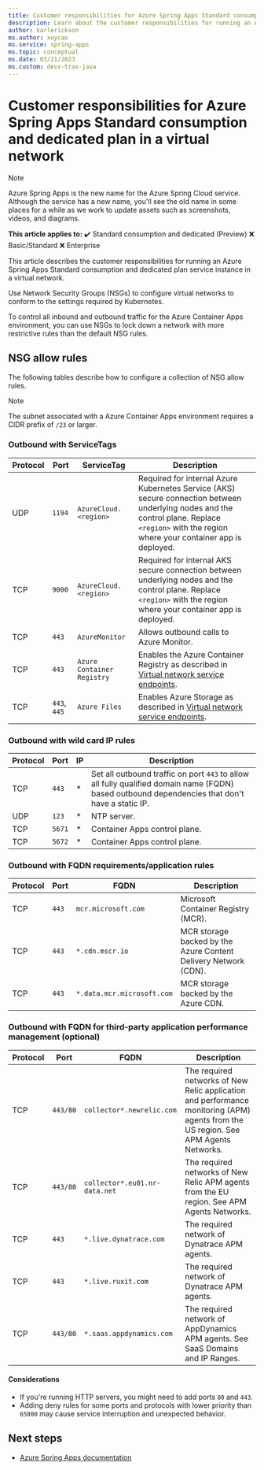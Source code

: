 ```yaml
---
title: Customer responsibilities for Azure Spring Apps Standard consumption and dedicated plan in a virtual network
description: Learn about the customer responsibilities for running an Azure Spring Apps Standard consumption and dedicated plan service instance in a virtual network.
author: karlerickson
ms.author: xuycao
ms.service: spring-apps
ms.topic: conceptual
ms.date: 03/21/2023
ms.custom: devx-trax-java
---
```


# Customer responsibilities for Azure Spring Apps Standard consumption and dedicated plan in a virtual network

> [!NOTE]
> Azure Spring Apps is the new name for the Azure Spring Cloud service. Although the service has a new name, you'll see the old name in some places for a while as we work to update assets such as screenshots, videos, and diagrams.

**This article applies to:** ✔️ Standard consumption and dedicated (Preview) ❌ Basic/Standard ❌ Enterprise

This article describes the customer responsibilities for running an Azure Spring Apps Standard consumption and dedicated plan service instance in a virtual network.

Use Network Security Groups (NSGs) to configure virtual networks to conform to the settings required by Kubernetes.

To control all inbound and outbound traffic for the Azure Container Apps environment, you can use NSGs to lock down a network with more restrictive rules than the default NSG rules.

## NSG allow rules

The following tables describe how to configure a collection of NSG allow rules.

> [!NOTE]
> The subnet associated with a Azure Container Apps environment requires a CIDR prefix of `/23` or larger.

### Outbound with ServiceTags

| Protocol | Port         | ServiceTag                 | Description                                                                                                                                                                                     |
|----------|--------------|----------------------------|-------------------------------------------------------------------------------------------------------------------------------------------------------------------------------------------------|
| UDP      | `1194`       | `AzureCloud.<region>`      | Required for internal Azure Kubernetes Service (AKS) secure connection between underlying nodes and the control plane. Replace `<region>` with the region where your container app is deployed. |
| TCP      | `9000`       | `AzureCloud.<region>`      | Required for internal AKS secure connection between underlying nodes and the control plane. Replace `<region>` with the region where your container app is deployed.                            |
| TCP      | `443`        | `AzureMonitor`             | Allows outbound calls to Azure Monitor.                                                                                                                                                         |
| TCP      | `443`        | `Azure Container Registry` | Enables the Azure Container Registry as described in [Virtual network service endpoints](../virtual-network/virtual-network-service-endpoints-overview.md).                                     |
| TCP      | `443`, `445` | `Azure Files`              | Enables Azure Storage as described in [Virtual network service endpoints](../virtual-network/virtual-network-service-endpoints-overview.md).                                                    |

### Outbound with wild card IP rules

| Protocol | Port   | IP | Description                                                                                                                                     |
|----------|--------|----|-------------------------------------------------------------------------------------------------------------------------------------------------|
| TCP      | `443`  | \* | Set all outbound traffic on port `443` to allow all fully qualified domain name (FQDN) based outbound dependencies that don't have a static IP. |
| UDP      | `123`  | \* | NTP server.                                                                                                                                     |
| TCP      | `5671` | \* | Container Apps control plane.                                                                                                                   |
| TCP      | `5672` | \* | Container Apps control plane.                                                                                                                   |

### Outbound with FQDN requirements/application rules

| Protocol | Port  | FQDN                       | Description                                                     |
|----------|-------|----------------------------|-----------------------------------------------------------------|
| TCP      | `443` | `mcr.microsoft.com`        | Microsoft Container Registry (MCR).                             |
| TCP      | `443` | `*.cdn.mscr.io`            | MCR storage backed by the Azure Content Delivery Network (CDN). |
| TCP      | `443` | `*.data.mcr.microsoft.com` | MCR storage backed by the Azure CDN.                            |

### Outbound with FQDN for third-party application performance management (optional)

| Protocol | Port     | FQDN                          | Description                                                                                                                         |
|----------|----------|-------------------------------|-------------------------------------------------------------------------------------------------------------------------------------|
| TCP      | `443/80` | `collector*.newrelic.com`     | The required networks of New Relic application and performance monitoring (APM) agents from the US region. See APM Agents Networks. |
| TCP      | `443/80` | `collector*.eu01.nr-data.net` | The required networks of New Relic APM agents from the EU region. See APM Agents Networks.                                          |
| TCP      | `443`    | `*.live.dynatrace.com`        | The required network of Dynatrace APM agents.                                                                                       |
| TCP      | `443`    | `*.live.ruxit.com`            | The required network of Dynatrace APM agents.                                                                                       |
| TCP      | `443/80` | `*.saas.appdynamics.com`      | The required network of AppDynamics APM agents. See SaaS Domains and IP Ranges.                                                     |

#### Considerations

- If you're running HTTP servers, you might need to add ports `80` and `443`.
- Adding deny rules for some ports and protocols with lower priority than `65000` may cause service interruption and unexpected behavior.

## Next steps

- [Azure Spring Apps documentation](./index.yml)
